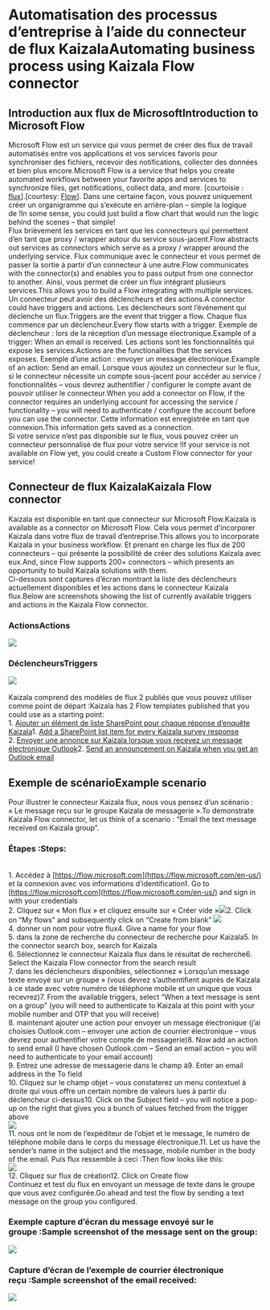 # <a name="automating-business-process-using-kaizala-flow-connector"></a><span data-ttu-id="10dfa-101">Automatisation des processus d’entreprise à l’aide du connecteur de flux Kaizala</span><span class="sxs-lookup"><span data-stu-id="10dfa-101">Automating business process using Kaizala Flow connector</span></span>
## <a name="introduction-to-microsoft-flow"></a><span data-ttu-id="10dfa-102">Introduction aux flux de Microsoft</span><span class="sxs-lookup"><span data-stu-id="10dfa-102">Introduction to Microsoft Flow</span></span>
<span data-ttu-id="10dfa-103">Microsoft Flow est un service qui vous permet de créer des flux de travail automatisés entre vos applications et vos services favoris pour synchroniser des fichiers, recevoir des notifications, collecter des données et bien plus encore.</span><span class="sxs-lookup"><span data-stu-id="10dfa-103">Microsoft Flow is a service that helps you create automated workflows between your favorite apps and services to synchronize files, get notifications, collect data, and more.</span></span> <span data-ttu-id="10dfa-104">[courtoisie : [flux](https://docs.microsoft.com/en-us/flow/getting-started)].</span><span class="sxs-lookup"><span data-stu-id="10dfa-104">[courtesy: [Flow](https://docs.microsoft.com/en-us/flow/getting-started)].</span></span> <span data-ttu-id="10dfa-105">Dans une certaine façon, vous pouvez uniquement créer un organigramme qui s’exécute en arrière-plan – simple la logique de !</span><span class="sxs-lookup"><span data-stu-id="10dfa-105">In some sense, you could just build a flow chart that would run the logic behind the scenes – that simple!</span></span>
<br> <span data-ttu-id="10dfa-106">Flux brièvement les services en tant que les connecteurs qui permettent d’en tant que proxy / wrapper autour du service sous-jacent.</span><span class="sxs-lookup"><span data-stu-id="10dfa-106">Flow abstracts out services as connectors which serve as a proxy / wrapper around the underlying service.</span></span> <span data-ttu-id="10dfa-107">Flux communique avec le connecteur et vous permet de passer la sortie à partir d’un connecteur à une autre.</span><span class="sxs-lookup"><span data-stu-id="10dfa-107">Flow communicates with the connector(s) and enables you to pass output from one connector to another.</span></span>  <span data-ttu-id="10dfa-108">Ainsi, vous permet de créer un flux intégrant plusieurs services.</span><span class="sxs-lookup"><span data-stu-id="10dfa-108">This allows you to build a Flow integrating with multiple services.</span></span> <span data-ttu-id="10dfa-109">Un connecteur peut avoir des déclencheurs et des actions.</span><span class="sxs-lookup"><span data-stu-id="10dfa-109">A connector could have triggers and actions.</span></span> <span data-ttu-id="10dfa-110">Les déclencheurs sont l’événement qui déclenche un flux.</span><span class="sxs-lookup"><span data-stu-id="10dfa-110">Triggers are the event that trigger a flow.</span></span> <span data-ttu-id="10dfa-111">Chaque flux commence par un déclencheur.</span><span class="sxs-lookup"><span data-stu-id="10dfa-111">Every flow starts with a trigger.</span></span> <span data-ttu-id="10dfa-112">Exemple de déclencheur : lors de la réception d’un message électronique.</span><span class="sxs-lookup"><span data-stu-id="10dfa-112">Example of a trigger: When an email is received.</span></span> <span data-ttu-id="10dfa-113">Les actions sont les fonctionnalités qui expose les services.</span><span class="sxs-lookup"><span data-stu-id="10dfa-113">Actions are the functionalities that the services exposes.</span></span> <span data-ttu-id="10dfa-114">Exemple d’une action : envoyer un message électronique.</span><span class="sxs-lookup"><span data-stu-id="10dfa-114">Example of an action: Send an email.</span></span> <span data-ttu-id="10dfa-115">Lorsque vous ajoutez un connecteur sur le flux, si le connecteur nécessite un compte sous-jacent pour accéder au service / fonctionnalités – vous devrez authentifier / configurer le compte avant de pouvoir utiliser le connecteur.</span><span class="sxs-lookup"><span data-stu-id="10dfa-115">When you add a connector on Flow, if the connector requires an underlying account for accessing the service / functionality – you will need to authenticate / configure the account before you can use the connector.</span></span> <span data-ttu-id="10dfa-116">Cette information est enregistrée en tant que connexion.</span><span class="sxs-lookup"><span data-stu-id="10dfa-116">This information gets saved as a connection.</span></span>
<br> <span data-ttu-id="10dfa-117">Si votre service n’est pas disponible sur le flux, vous pouvez créer un connecteur personnalisé de flux pour votre service !</span><span class="sxs-lookup"><span data-stu-id="10dfa-117">If your service is not available on Flow yet, you could create a Custom Flow connector for your service!</span></span>
## <a name="kaizala-flow-connector"></a><span data-ttu-id="10dfa-118">Connecteur de flux Kaizala</span><span class="sxs-lookup"><span data-stu-id="10dfa-118">Kaizala Flow connector</span></span>
<span data-ttu-id="10dfa-119">Kaizala est disponible en tant que connecteur sur Microsoft Flow.</span><span class="sxs-lookup"><span data-stu-id="10dfa-119">Kaizala is available as a connector on Microsoft Flow.</span></span> <span data-ttu-id="10dfa-120">Cela vous permet d’incorporer Kaizala dans votre flux de travail d’entreprise.</span><span class="sxs-lookup"><span data-stu-id="10dfa-120">This allows you to incorporate Kaizala in your business workflow.</span></span> <span data-ttu-id="10dfa-121">Et prenant en charge les flux de 200 connecteurs – qui présente la possibilité de créer des solutions Kaizala avec eux.</span><span class="sxs-lookup"><span data-stu-id="10dfa-121">And, since Flow supports 200+ connectors – which presents an opportunity to build Kaizala solutions with them.</span></span>
<br> <span data-ttu-id="10dfa-122">Ci-dessous sont captures d’écran montrant la liste des déclencheurs actuellement disponibles et les actions dans le connecteur Kaizala flux.</span><span class="sxs-lookup"><span data-stu-id="10dfa-122">Below are screenshots showing the list of currently available triggers and actions in the Kaizala Flow connector.</span></span>
### <a name="actions"></a><span data-ttu-id="10dfa-123">Actions</span><span class="sxs-lookup"><span data-stu-id="10dfa-123">Actions</span></span>
![](Images/MailFlow_Actions.PNG)
### <a name="triggers"></a><span data-ttu-id="10dfa-124">Déclencheurs</span><span class="sxs-lookup"><span data-stu-id="10dfa-124">Triggers</span></span>
![](Images/MailFlow_Triggers.PNG)
<br>
<br> <span data-ttu-id="10dfa-125">Kaizala comprend des modèles de flux 2 publiés que vous pouvez utiliser comme point de départ :</span><span class="sxs-lookup"><span data-stu-id="10dfa-125">Kaizala has 2 Flow templates published that you could use as a starting point:</span></span>
<br> <span data-ttu-id="10dfa-126">1. [Ajouter un élément de liste SharePoint pour chaque réponse d’enquête Kaizala](https://us.flow.microsoft.com/en-us/galleries/public/templates/a71f0ac3e35a40728b3e9ee27bf9dbcd/add-a-sharepoint-list-item-for-every-kaizala-survey-response/)</span><span class="sxs-lookup"><span data-stu-id="10dfa-126">1. [Add a SharePoint list item for every Kaizala survey response](https://us.flow.microsoft.com/en-us/galleries/public/templates/a71f0ac3e35a40728b3e9ee27bf9dbcd/add-a-sharepoint-list-item-for-every-kaizala-survey-response/)</span></span>
<br> <span data-ttu-id="10dfa-127">2. [Envoyer une annonce sur Kaizala lorsque vous recevez un message électronique Outlook](https://us.flow.microsoft.com/en-us/galleries/public/templates/cb85f664dfb0421dbd937dd64618f791/send-an-announcement-on-kaizala-when-you-get-an-outlook-email/)</span><span class="sxs-lookup"><span data-stu-id="10dfa-127">2. [Send an announcement on Kaizala when you get an Outlook email](https://us.flow.microsoft.com/en-us/galleries/public/templates/cb85f664dfb0421dbd937dd64618f791/send-an-announcement-on-kaizala-when-you-get-an-outlook-email/)</span></span>
## <a name="example-scenario"></a><span data-ttu-id="10dfa-128">Exemple de scénario</span><span class="sxs-lookup"><span data-stu-id="10dfa-128">Example scenario</span></span>
<span data-ttu-id="10dfa-129">Pour illustrer le connecteur Kaizala flux, nous vous pensez d’un scénario : « Le message reçu sur le groupe Kaizala de messagerie ».</span><span class="sxs-lookup"><span data-stu-id="10dfa-129">To demonstrate Kaizala Flow connector, let us think of a scenario : “Email the text message received on Kaizala group”.</span></span>
### <a name="steps"></a><span data-ttu-id="10dfa-130">Étapes :</span><span class="sxs-lookup"><span data-stu-id="10dfa-130">Steps:</span></span>
<br> <span data-ttu-id="10dfa-131">1. Accédez à [https://flow.microsoft.com](https://flow.microsoft.com/en-us/) et la connexion avec vos informations d’identification</span><span class="sxs-lookup"><span data-stu-id="10dfa-131">1. Go to [https://flow.microsoft.com](https://flow.microsoft.com/en-us/) and sign in with your credentials</span></span>
<br> <span data-ttu-id="10dfa-132">2. Cliquez sur « Mon flux » et cliquez ensuite sur « Créer vide »![](Images/MailFlow_Search.PNG)</span><span class="sxs-lookup"><span data-stu-id="10dfa-132">2. Click on “My flows” and subsequently click on “Create from blank” ![](Images/MailFlow_Search.PNG)</span></span>
<br> <span data-ttu-id="10dfa-133">4. donner un nom pour votre flux</span><span class="sxs-lookup"><span data-stu-id="10dfa-133">4. Give a name for your flow</span></span>
<br> <span data-ttu-id="10dfa-134">5. dans la zone de recherche du connecteur de recherche pour Kaizala</span><span class="sxs-lookup"><span data-stu-id="10dfa-134">5. In the connector search box, search for Kaizala</span></span>
<br> <span data-ttu-id="10dfa-135">6. Sélectionnez le connecteur Kaizala flux dans le résultat de recherche</span><span class="sxs-lookup"><span data-stu-id="10dfa-135">6. Select the Kaizala Flow connector from the search result</span></span>
<br>  <span data-ttu-id="10dfa-136">7. dans les déclencheurs disponibles, sélectionnez « Lorsqu’un message texte envoyé sur un groupe » (vous devrez s’authentifient auprès de Kaizala à ce stade avec votre numéro de téléphone mobile et un unique que vous recevrez)</span><span class="sxs-lookup"><span data-stu-id="10dfa-136">7. From the available triggers, select “When a text message is sent on a group” (you will need to authenticate to Kaizala at this point with your mobile number and OTP that you will receive)</span></span>
<br>  <span data-ttu-id="10dfa-137">8. maintenant ajouter une action pour envoyer un message électronique (j’ai choisies Outlook.com – envoyer une action de courrier électronique – vous devrez pour authentifier votre compte de messagerie)</span><span class="sxs-lookup"><span data-stu-id="10dfa-137">8. Now add an action to send email (I have chosen Outlook.com – Send an email action – you will need to authenticate to your email account)</span></span>
<br> <span data-ttu-id="10dfa-138">9. Entrez une adresse de messagerie dans le champ à</span><span class="sxs-lookup"><span data-stu-id="10dfa-138">9. Enter an email address in the To field</span></span>
<br><span data-ttu-id="10dfa-139">10. Cliquez sur le champ objet – vous constaterez un menu contextuel à droite qui vous offre un certain nombre de valeurs lues à partir du déclencheur ci-dessus</span><span class="sxs-lookup"><span data-stu-id="10dfa-139">10. Click on the Subject field – you will notice a pop-up on the right that gives you a bunch of values fetched from the trigger above</span></span>
<br>![](Images/MailFlow_4.PNG)
<br> <span data-ttu-id="10dfa-140">11. nous ont le nom de l’expéditeur de l’objet et le message, le numéro de téléphone mobile dans le corps du message électronique.</span><span class="sxs-lookup"><span data-stu-id="10dfa-140">11. Let us have the sender’s name in the subject and the message, mobile number in the body of the email.</span></span> <span data-ttu-id="10dfa-141">Puis flux ressemble à ceci :</span><span class="sxs-lookup"><span data-stu-id="10dfa-141">Then flow looks like this:</span></span>
<br>
![](Images/MailFlow_5.PNG)
<br> <span data-ttu-id="10dfa-142">12. Cliquez sur flux de création</span><span class="sxs-lookup"><span data-stu-id="10dfa-142">12. Click on Create flow</span></span>
<br>  <span data-ttu-id="10dfa-143">Continuez et test du flux en envoyant un message de texte dans le groupe que vous avez configurée.</span><span class="sxs-lookup"><span data-stu-id="10dfa-143">Go ahead and test the flow by sending a text message on the group you configured.</span></span>
### <a name="sample-screenshot-of-the-message-sent-on-the-group"></a><span data-ttu-id="10dfa-144">Exemple capture d’écran du message envoyé sur le groupe :</span><span class="sxs-lookup"><span data-stu-id="10dfa-144">Sample screenshot of the message sent on the group:</span></span>

![](Images/MailFlow_6.PNG)
### <a name="sample-screenshot-of-the-email-received"></a><span data-ttu-id="10dfa-145">Capture d’écran de l’exemple de courrier électronique reçu :</span><span class="sxs-lookup"><span data-stu-id="10dfa-145">Sample screenshot of the email received:</span></span>
![](Images/MailFlow_MailReceived.PNG)









